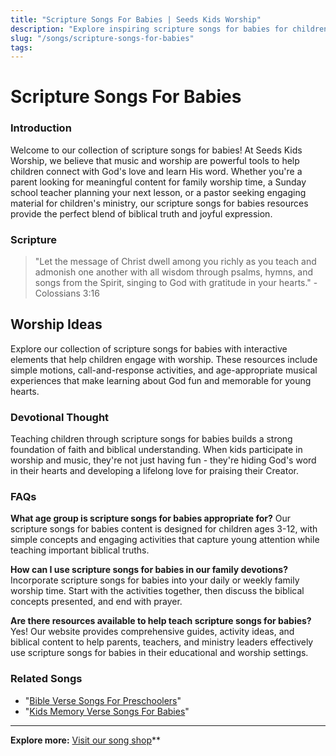 ```yaml
---
title: "Scripture Songs For Babies | Seeds Kids Worship"
description: "Explore inspiring scripture songs for babies for children's worship and faith development. Biblical music resources for families and ministry."
slug: "/songs/scripture-songs-for-babies"
tags:
---
```


# Scripture Songs For Babies

### Introduction

Welcome to our collection of scripture songs for babies! At Seeds Kids Worship, we believe that music and worship are powerful tools to help children connect with God's love and learn His word. Whether you're a parent looking for meaningful content for family worship time, a Sunday school teacher planning your next lesson, or a pastor seeking engaging material for children's ministry, our scripture songs for babies resources provide the perfect blend of biblical truth and joyful expression.

### Scripture

> "Let the message of Christ dwell among you richly as you teach and admonish one another with all wisdom through psalms, hymns, and songs from the Spirit, singing to God with gratitude in your hearts." - Colossians 3:16

## Worship Ideas

Explore our collection of scripture songs for babies with interactive elements that help children engage with worship. These resources include simple motions, call-and-response activities, and age-appropriate musical experiences that make learning about God fun and memorable for young hearts.

### Devotional Thought

Teaching children through scripture songs for babies builds a strong foundation of faith and biblical understanding. When kids participate in worship and music, they're not just having fun - they're hiding God's word in their hearts and developing a lifelong love for praising their Creator.

### FAQs

**What age group is scripture songs for babies appropriate for?**
Our scripture songs for babies content is designed for children ages 3-12, with simple concepts and engaging activities that capture young attention while teaching important biblical truths.

**How can I use scripture songs for babies in our family devotions?**
Incorporate scripture songs for babies into your daily or weekly family worship time. Start with the activities together, then discuss the biblical concepts presented, and end with prayer.

**Are there resources available to help teach scripture songs for babies?**
Yes! Our website provides comprehensive guides, activity ideas, and biblical content to help parents, teachers, and ministry leaders effectively use scripture songs for babies in their educational and worship settings.

### Related Songs

- "[Bible Verse Songs For Preschoolers](/songs/bible-verse-songs-for-preschoolers/)"
- "[Kids Memory Verse Songs For Babies](/songs/kids-memory-verse-songs-for-babies/)"

---

**Explore more:** [Visit our song shop](https://seedskidsworship.com/shop)**

<!-- Schema Markup -->
<script type="application/ld+json">
{
  "@context": "https://schema.org",
  "@type": "MusicRecording",
  "name": "Scripture Songs For Babies",
  "byArtist": {
    "@type": "MusicGroup",
    "name": "Seeds Kids Worship"
  },
  "isFamilyFriendly": true,
  "url": "https://seedskidsworship.com/songs/scripture-songs-for-babies/"
}
</script>